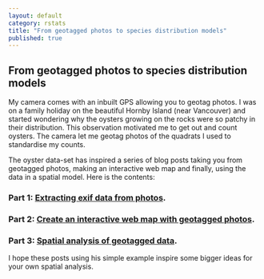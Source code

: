 ```yaml
---
layout: default
category: rstats
title: "From geotagged photos to species distribution models"
published: true
---
```


## From geotagged photos to species distribution models

My camera comes with an inbuilt GPS allowing you to geotag photos. I was on a family holiday on the beautiful Hornby Island (near Vancouver) and started wondering why the oysters growing on the rocks were so patchy in their distribution. This observation motivated me to get out and count oysters. The camera let me geotag photos of the quadrats I used to standardise my counts.

The oyster data-set has inspired a series of blog posts taking you from geotagged photos, making an interactive web map and finally, using the data in a spatial model.  Here is the contents:

### Part 1: [Extracting exif data from photos](/rstats/2016/11/14/extract-exif.html).

### Part 2: [Create an interactive web map with geotagged photos](/rstats/2016/11/23/mapping-abundance-photos.html).

### Part 3: [Spatial analysis of geotagged data](/rstats/2017/02/22/spatial-statistics-photos.html).

I hope these posts using his simple example inspire some bigger ideas for your own spatial analysis.
